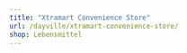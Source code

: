 ```yaml
---
title: "Xtramart Convenience Store"
url: /dayville/xtramart-convenience-store/
shop: Lebensmittel
---
```


